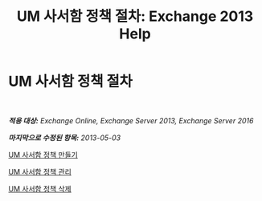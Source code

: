 ﻿---
title: 'UM 사서함 정책 절차: Exchange 2013 Help'
TOCTitle: UM 사서함 정책 절차
ms:assetid: 37db12de-109f-4e81-9e6a-effab2c2171d
ms:mtpsurl: https://technet.microsoft.com/ko-kr/library/JJ851061(v=EXCHG.150)
ms:contentKeyID: 50555971
ms.date: 05/22/2018
mtps_version: v=EXCHG.150
ms.translationtype: MT
---

# UM 사서함 정책 절차

 

_**적용 대상:** Exchange Online, Exchange Server 2013, Exchange Server 2016_

_**마지막으로 수정된 항목:** 2013-05-03_

[UM 사서함 정책 만들기](create-a-um-mailbox-policy-exchange-2013-help.md)

[UM 사서함 정책 관리](manage-a-um-mailbox-policy-exchange-2013-help.md)

[UM 사서함 정책 삭제](delete-a-um-mailbox-policy-exchange-2013-help.md)

